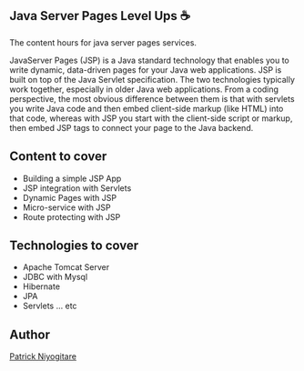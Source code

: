 ## Java Server Pages Level Ups ☕

The content hours for java server pages services.

JavaServer Pages (JSP) is a Java standard technology that enables you to write dynamic, data-driven pages for your Java web applications. JSP is built on top of the Java Servlet specification. The two technologies typically work together, especially in older Java web applications. From a coding perspective, the most obvious difference between them is that with servlets you write Java code and then embed client-side markup (like HTML) into that code, whereas with JSP you start with the client-side script or markup, then embed JSP tags to connect your page to the Java backend.

## Content to cover

- Building a simple JSP App
- JSP integration with Servlets 
- Dynamic Pages with JSP
- Micro-service with JSP
- Route protecting with JSP

## Technologies to cover

- Apache Tomcat Server
- JDBC with Mysql
- Hibernate
- JPA
- Servlets
... etc


## Author

[Patrick Niyogitare](https://patrickniyo.com)


